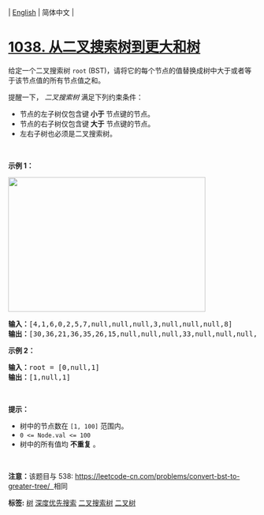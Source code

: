 | [English](README_EN.md) | 简体中文 |

# [1038. 从二叉搜索树到更大和树](https://leetcode.cn/problems/binary-search-tree-to-greater-sum-tree)
<p><span style="font-size:10.5pt"><span style="font-family:Calibri"><span style="font-size:10.5000pt"><span style="font-family:宋体"><font face="宋体">给定一个二叉搜索树</font></span></span></span></span>&nbsp;<code>root</code>&nbsp;(BST)<span style="font-size:10.5pt"><span style="font-family:Calibri"><span style="font-size:10.5000pt"><span style="font-family:宋体"><font face="宋体">，请将它的每个</font></span></span></span></span>节点<span style="font-size:10.5pt"><span style="font-family:Calibri"><span style="font-size:10.5000pt"><span style="font-family:宋体"><font face="宋体">的值替换成树中大于或者等于该</font></span></span></span></span>节点<span style="font-size:10.5pt"><span style="font-family:Calibri"><span style="font-size:10.5000pt"><span style="font-family:宋体"><font face="宋体">值的所有</font></span></span></span></span>节点<span style="font-size:10.5pt"><span style="font-family:Calibri"><span style="font-size:10.5000pt"><span style="font-family:宋体"><font face="宋体">值之和。</font></span></span></span></span></p>

<p>提醒一下， <em>二叉搜索树</em> 满足下列约束条件：</p>

<ul>
	<li>节点的左子树仅包含键<strong> 小于 </strong>节点键的节点。</li>
	<li>节点的右子树仅包含键<strong> 大于</strong> 节点键的节点。</li>
	<li>左右子树也必须是二叉搜索树。</li>
</ul>

<p>&nbsp;</p>

<p><strong>示例 1：</strong></p>

<p><strong><img alt="" src="https://assets.leetcode-cn.com/aliyun-lc-upload/uploads/2019/05/03/tree.png" style="height:273px; width:400px" /></strong></p>

<pre>
<strong>输入：</strong>[4,1,6,0,2,5,7,null,null,null,3,null,null,null,8]
<strong>输出：</strong>[30,36,21,36,35,26,15,null,null,null,33,null,null,null,8]
</pre>

<p><strong>示例 2：</strong></p>

<pre>
<strong>输入：</strong>root = [0,null,1]
<strong>输出：</strong>[1,null,1]
</pre>

<p>&nbsp;</p>

<p><strong>提示：</strong></p>

<ul>
	<li>树中的节点数在&nbsp;<code>[1, 100]</code>&nbsp;范围内。</li>
	<li><code>0 &lt;= Node.val &lt;= 100</code></li>
	<li>树中的所有值均 <strong>不重复</strong>&nbsp;。</li>
</ul>

<p>&nbsp;</p>

<p><strong>注意：</strong>该题目与 538:&nbsp;<a href="https://leetcode-cn.com/problems/convert-bst-to-greater-tree/">https://leetcode-cn.com/problems/convert-bst-to-greater-tree/&nbsp; </a>相同</p>

**标签:**  [树](https://leetcode.cn/tag/tree) [深度优先搜索](https://leetcode.cn/tag/depth-first-search) [二叉搜索树](https://leetcode.cn/tag/binary-search-tree) [二叉树](https://leetcode.cn/tag/binary-tree) 
